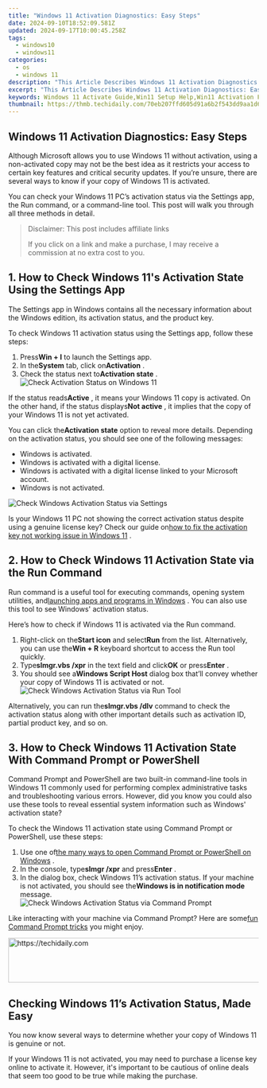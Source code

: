 ```yaml
---
title: "Windows 11 Activation Diagnostics: Easy Steps"
date: 2024-09-10T18:52:09.581Z
updated: 2024-09-17T10:00:45.258Z
tags:
  - windows10
  - windows11
categories:
  - os
  - windows 11
description: "This Article Describes Windows 11 Activation Diagnostics: Easy Steps"
excerpt: "This Article Describes Windows 11 Activation Diagnostics: Easy Steps"
keywords: Windows 11 Activate Guide,Win11 Setup Help,Win11 Activation Fix,Activation Troubleshoot Win11,Easy Win11 Validate,Boot Win11 Check,Diag Test Win11 Activate
thumbnail: https://thmb.techidaily.com/70eb207ffd605d91a6b2f543dd9aa1d6c7a04729ab3e1a2ee11529aec8f103fd.png
---
```


## Windows 11 Activation Diagnostics: Easy Steps

 Although Microsoft allows you to use Windows 11 without activation, using a non-activated copy may not be the best idea as it restricts your access to certain key features and critical security updates. If you’re unsure, there are several ways to know if your copy of Windows 11 is activated.

 You can check your Windows 11 PC’s activation status via the Settings app, the Run command, or a command-line tool. This post will walk you through all three methods in detail.

>  Disclaimer: This post includes affiliate links
>
>  If you click on a link and make a purchase, I may receive a commission at no extra cost to you.
>

## 1\. How to Check Windows 11's Activation State Using the Settings App

 The Settings app in Windows contains all the necessary information about the Windows edition, its activation status, and the product key.

 To check Windows 11 activation status using the Settings app, follow these steps:

1. Press**Win + I** to launch the Settings app.
2. In the**System** tab, click on**Activation** .
3. Check the status next to**Activation state** .  
![Check Activation Status on Windows 11](https://static1.makeuseofimages.com/wordpress/wp-content/uploads/2023/03/check-activation-status-on-windows-11.jpg)

 If the status reads**Active** , it means your Windows 11 copy is activated. On the other hand, if the status displays**Not active** , it implies that the copy of your Windows 11 is not yet activated.

 You can click the**Activation state** option to reveal more details. Depending on the activation status, you should see one of the following messages:

* Windows is activated.
* Windows is activated with a digital license.
* Windows is activated with a digital license linked to your Microsoft account.
* Windows is not activated.

![Check Windows Activation Status via Settings](https://static1.makeuseofimages.com/wordpress/wp-content/uploads/2023/03/check-windows-activation-status-via-settings.jpg)

 Is your Windows 11 PC not showing the correct activation status despite using a genuine license key? Check our guide on[how to fix the activation key not working issue in Windows 11](https://www.makeuseof.com/windows-11-activation-key-not-working/) .

## 2\. How to Check Windows 11 Activation State via the Run Command

 Run command is a useful tool for executing commands, opening system utilities, and[launching apps and programs in Windows](https://www.makeuseof.com/open-apps-programs-windows/) . You can also use this tool to see Windows' activation status.

 Here’s how to check if Windows 11 is activated via the Run command.

1. Right-click on the**Start icon** and select**Run** from the list. Alternatively, you can use the**Win + R** keyboard shortcut to access the Run tool quickly.
2. Type**slmgr.vbs /xpr** in the text field and click**OK** or press**Enter** .
3. You should see a**Windows Script Host** dialog box that’ll convey whether your copy of Windows 11 is activated or not.  
![Check Windows Activation Status via Run Tool](https://static1.makeuseofimages.com/wordpress/wp-content/uploads/2023/03/check-windows-activation-status-via-run-tool.jpg)

 Alternatively, you can run the**slmgr.vbs /dlv** command to check the activation status along with other important details such as activation ID, partial product key, and so on.

## 3\. How to Check Windows 11 Activation State With Command Prompt or PowerShell

 Command Prompt and PowerShell are two built-in command-line tools in Windows 11 commonly used for performing complex administrative tasks and troubleshooting various errors. However, did you know you could also use these tools to reveal essential system information such as Windows' activation state?

 To check the Windows 11 activation state using Command Prompt or PowerShell, use these steps:

1. Use one of[the many ways to open Command Prompt or PowerShell on Windows](https://www.makeuseof.com/windows-open-command-prompt-powershell/) .
2. In the console, type**slmgr /xpr** and press**Enter** .
3. In the dialog box, check Windows 11’s activation status. If your machine is not activated, you should see the**Windows is in notification mode** message.  
![Check Windows Activation Status via Command Prompt](https://static1.makeuseofimages.com/wordpress/wp-content/uploads/2023/03/check-windows-activation-status-via-command-prompt.jpg)

 Like interacting with your machine via Command Prompt? Here are some[fun Command Prompt tricks](https://www.makeuseof.com/command-prompt-fun-things/) you might enjoy.

<!-- affiliate ads begin -->
<a href="https://appsumo.8odi.net/c/5597632/2130887/7443" target="_top" id="2130887">
  <img src="//a.impactradius-go.com/display-ad/7443-2130887" border="0" alt="https://techidaily.com" width="728" height="90"/>
</a>
<img height="0" width="0" src="https://appsumo.8odi.net/i/5597632/2130887/7443" style="position:absolute;visibility:hidden;" border="0" />
<!-- affiliate ads end -->

## Checking Windows 11’s Activation Status, Made Easy

 You now know several ways to determine whether your copy of Windows 11 is genuine or not.

 If your Windows 11 is not activated, you may need to purchase a license key online to activate it. However, it's important to be cautious of online deals that seem too good to be true while making the purchase.

<ins class="adsbygoogle"
     style="display:block"
     data-ad-format="autorelaxed"
     data-ad-client="ca-pub-7571918770474297"
     data-ad-slot="1223367746"></ins>

<ins class="adsbygoogle"
     style="display:block"
     data-ad-client="ca-pub-7571918770474297"
     data-ad-slot="8358498916"
     data-ad-format="auto"
     data-full-width-responsive="true"></ins>



